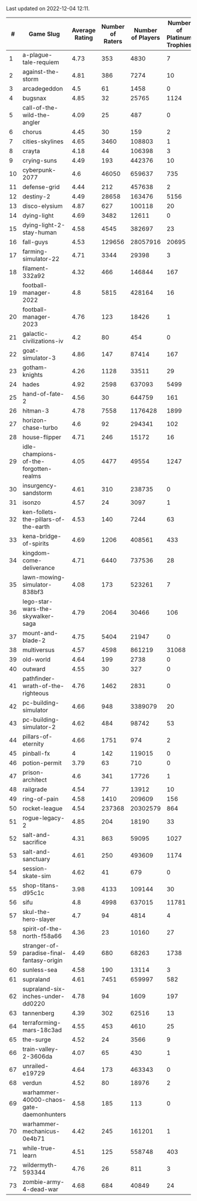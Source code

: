 Last updated on 2022-12-04 12:11.


|#|Game Slug|Average Rating|Number of Raters|Number of Players|Number of Platinum Trophies|Max Rarity (%)|
|---|---|---|---|---|---|---|
|1|a-plague-tale-requiem|4.73|353|4830|7|92|
|2|against-the-storm|4.81|386|7274|10|30|
|3|arcadegeddon|4.5|61|1458|0|93|
|4|bugsnax|4.85|32|25765|1124|97|
|5|call-of-the-wild-the-angler|4.09|25|487|0|90|
|6|chorus|4.45|30|159|2|86|
|7|cities-skylines|4.65|3460|108803|1|74|
|8|crayta|4.18|44|106398|3|23|
|9|crying-suns|4.49|193|442376|10|65|
|10|cyberpunk-2077|4.6|46050|659637|735|62|
|11|defense-grid|4.44|212|457638|2|80|
|12|destiny-2|4.49|28658|163476|5156|95|
|13|disco-elysium|4.87|627|100118|20|28|
|14|dying-light|4.69|3482|12611|0|97|
|15|dying-light-2-stay-human|4.58|4545|382697|23|1|
|16|fall-guys|4.53|129656|28057916|20695|5|
|17|farming-simulator-22|4.71|3344|29398|3|80|
|18|filament-332a92|4.32|466|146844|167|93|
|19|football-manager-2022|4.8|5815|428164|16|49|
|20|football-manager-2023|4.76|123|18426|1|80|
|21|galactic-civilizations-iv|4.2|80|454|0|89|
|22|goat-simulator-3|4.86|147|87414|167|91|
|23|gotham-knights|4.26|1128|33511|29|1|
|24|hades|4.92|2598|637093|5499|89|
|25|hand-of-fate-2|4.56|30|644759|161|72|
|26|hitman-3|4.78|7558|1176428|1899|48|
|27|horizon-chase-turbo|4.6|92|294341|102|84|
|28|house-flipper|4.71|246|15172|16|93|
|29|idle-champions-of-the-forgotten-realms|4.05|4477|49554|1247|4|
|30|insurgency-sandstorm|4.61|310|238735|0|6|
|31|isonzo|4.57|24|3097|1|61|
|32|ken-follets-the-pillars-of-the-earth|4.53|140|7244|63|48|
|33|kena-bridge-of-spirits|4.69|1206|408561|433|94|
|34|kingdom-come-deliverance|4.71|6440|737536|28|30|
|35|lawn-mowing-simulator-838bf3|4.08|173|523261|7|87|
|36|lego-star-wars-the-skywalker-saga|4.79|2064|30466|106|98|
|37|mount-and-blade-2|4.75|5404|21947|0|9|
|38|multiversus|4.57|4598|861219|31068|78|
|39|old-world|4.64|199|2738|0|85|
|40|outward|4.55|30|327|0|77|
|41|pathfinder-wrath-of-the-righteous|4.76|1462|2831|0|43|
|42|pc-building-simulator|4.66|948|3389079|20|48|
|43|pc-building-simulator-2|4.62|484|98742|53|75|
|44|pillars-of-eternity|4.66|1751|974|2|80|
|45|pinball-fx|4|142|119015|0|86|
|46|potion-permit|3.79|63|710|0|98|
|47|prison-architect|4.6|341|17726|1|35|
|48|railgrade|4.54|77|13912|10|98|
|49|ring-of-pain|4.58|1410|209609|156|96|
|50|rocket-league|4.54|237368|20302579|864|76|
|51|rogue-legacy-2|4.85|204|18190|33|1|
|52|salt-and-sacrifice|4.31|863|59095|1027|91|
|53|salt-and-sanctuary|4.61|250|493609|1174|83|
|54|session-skate-sim|4.62|41|679|0|27|
|55|shop-titans-d95c1c|3.98|4133|109144|30|98|
|56|sifu|4.8|4998|637015|11781|96|
|57|skul-the-hero-slayer|4.7|94|4814|4|96|
|58|spirit-of-the-north-f58a66|4.36|23|10160|27|61|
|59|stranger-of-paradise-final-fantasy-origin|4.49|680|68263|1738|98|
|60|sunless-sea|4.58|190|13114|3|37|
|61|supraland|4.61|7451|659997|582|99|
|62|supraland-six-inches-under-dd0220|4.78|94|1609|197|99|
|63|tannenberg|4.39|302|62516|13|86|
|64|terraforming-mars-18c3ad|4.55|453|4610|25|63|
|65|the-surge|4.52|24|3566|9|94|
|66|train-valley-2-3606da|4.07|65|430|1|89|
|67|unrailed-e19729|4.64|173|463343|0|4|
|68|verdun|4.52|80|18976|2|73|
|69|warhammer-40000-chaos-gate-daemonhunters|4.58|185|113|0|96|
|70|warhammer-mechanicus-0e4b71|4.42|245|161201|1|24|
|71|while-true-learn|4.51|125|558748|403|93|
|72|wildermyth-593344|4.76|26|811|3|5|
|73|zombie-army-4-dead-war|4.68|684|40849|24|67|
